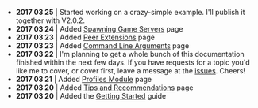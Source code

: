 * **2017 03 25** | Started working on a crazy-simple example. I'll publish it together with V2.0.2.
* **2017 03 24** | Added [Spawning Game Servers](https://github.com/alvyxaz/barebones-masterserver/wiki/Spawning-Game-Servers) page
* **2017 03 23** | Added [Peer Extensions](https://github.com/alvyxaz/barebones-masterserver/wiki/Peer-Extensions-and-Properties) page
* **2017 03 23** | Added [Command Line Arguments](https://github.com/alvyxaz/barebones-masterserver/wiki/Command-Line-Arguments) page
* **2017 03 22** | I'm planning to get a whole bunch of this documentation finished within the next few days. If you have requests for a topic you'd like me to cover, or cover first, leave a message at the [issues](https://github.com/alvyxaz/barebones-masterserver/issues). Cheers!
* **2017 03 21** | Added [Profiles Module](https://github.com/alvyxaz/barebones-masterserver/wiki/Profiles-Module) page
* **2017 03 20** | Added [Tips and Recommendations](https://github.com/alvyxaz/barebones-masterserver/wiki/Tips-And-Recommendations) page
* **2017 03 20** | Added the [Getting Started](https://github.com/alvyxaz/barebones-masterserver/wiki/Getting-Started) guide